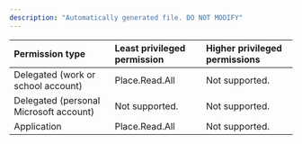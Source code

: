```yaml
---
description: "Automatically generated file. DO NOT MODIFY"
---
```


|Permission type|Least privileged permission|Higher privileged permissions|
|:---|:---|:---|
|Delegated (work or school account)|Place.Read.All|Not supported.|
|Delegated (personal Microsoft account)|Not supported.|Not supported.|
|Application|Place.Read.All|Not supported.|

